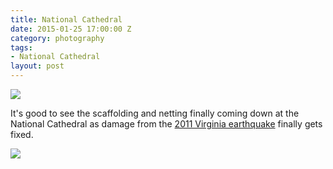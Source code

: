 ```yaml
---
title: National Cathedral
date: 2015-01-25 17:00:00 Z
category: photography
tags:
- National Cathedral
layout: post
---
```

<img src='/images/window_large.jpg' >

<!--more-->

It's good to see the scaffolding and netting finally coming down at the National Cathedral as damage from the <a href="http://en.wikipedia.org/wiki/2011_Virginia_earthquake">2011 Virginia earthquake</a> finally gets fixed. 

<img src='/images/altar_large.jpg' >

